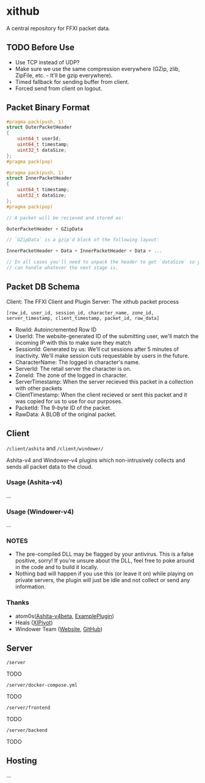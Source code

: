 # xithub

A central repository for FFXI packet data.

## TODO Before Use

- Use TCP instead of UDP?
- Make sure we use the same compression everywhere (GZip, zlib, ZipFile, etc. - It'll be gzip everywhere).
- Timed fallback for sending buffer from client.
- Forced send from client on logout.

## Packet Binary Format

```cpp
#pragma pack(push, 1)
struct OuterPacketHeader
{
    uint64_t userId;
    uint64_t timestamp;
    uint32_t dataSize;
};
#pragma pack(pop)

#pragma pack(push, 1)
struct InnerPacketHeader
{
    uint64_t timestamp;
    uint32_t dataSize;
};
#pragma pack(pop)

// A packet will be recieved and stored as:

OuterPacketHeader + GZipData

// `GZipData` is a gzip'd block of the following layout:

InnerPacketHeader + Data + InnerPacketHeader + Data + ...

// In all cases you'll need to unpack the header to get `dataSize` so you
// can handle whatever the next stage is.
```

## Packet DB Schema

Client: The FFXI Client and Plugin
Server: The xithub packet process

```
[row_id, user_id, session_id, character_name, zone_id, server_timestamp, client_timestamp, packet_id, raw_data]
```

- RowId: Autoincremented Row ID
- UserId: The website-generated ID of the submitting user, we'll match the incoming IP with this to make sure they match
- SessionId: Generated by us: We'll cut sessions after 5 minutes of inactivity. We'll make session cuts requestable by users in the future.
- CharacterName: The logged in character's name.
- ServerId: The retail server the character is on.
- ZoneId: The zone of the logged in character.
- ServerTimestamp: When the server recieved this packet in a collection with other packets
- ClientTimestamp: When the client recieved or sent this packet and it was copied for us to use for our purposes.
- PacketId: The 9-byte ID of the packet.
- RawData: A BLOB of the original packet.

## Client

`/client/ashita` and `/client/windower/`

Ashita-v4 and Windower-v4 plugins which non-intrusively collects and sends all packet data to the cloud.

### Usage (Ashita-v4)

...

### Usage (Windower-v4)

...

### NOTES

- The pre-compiled DLL may be flagged by your antivirus. This is a false positive, sorry! If you're unsure about the DLL, feel free to poke around in the code and to build it locally.
- Nothing bad will happen if you use this (or leave it on) while playing on private servers, the plugin will just be idle and not collect or send any information.

### Thanks

- atom0s([Ashita-v4beta](https://github.com/AshitaXI/Ashita-v4beta), [ExamplePlugin](https://github.com/AshitaXI/ExamplePlugin))
- Heals ([XIPivot](https://github.com/Shirk/XIPivot))
- Windower Team ([Website](https://www.windower.net/), [GitHub](https://github.com/Windower))

## Server

`/server`

TODO

`/server/docker-compose.yml`

TODO

`/server/frontend`

TODO

`/server/backend`

TODO

## Hosting

...
